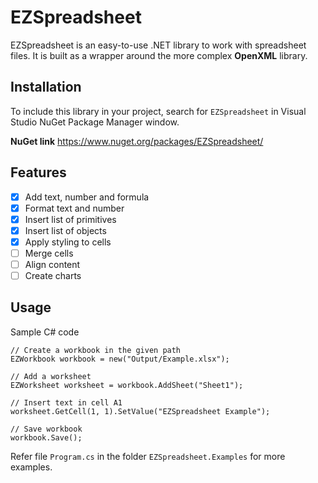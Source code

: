 # EZSpreadsheet
EZSpreadsheet is an easy-to-use .NET library to work with spreadsheet files. It is built as a wrapper around the more complex **OpenXML** library.

## Installation
To include this library in your project, search for `EZSpreadsheet` in Visual Studio NuGet Package Manager window.

**NuGet link**
https://www.nuget.org/packages/EZSpreadsheet/

## Features

 - [x] Add text, number and formula
 - [x] Format text and number
 - [x] Insert list of primitives
 - [x] Insert list of objects
 - [x] Apply styling to cells
 - [ ] Merge cells
 - [ ] Align content
 - [ ] Create charts

## Usage
Sample C# code

    // Create a workbook in the given path
    EZWorkbook workbook = new("Output/Example.xlsx");

    // Add a worksheet
    EZWorksheet worksheet = workbook.AddSheet("Sheet1");

    // Insert text in cell A1
    worksheet.GetCell(1, 1).SetValue("EZSpreadsheet Example");

    // Save workbook
    workbook.Save();
    
Refer file `Program.cs` in the folder `EZSpreadsheet.Examples` for more examples.